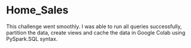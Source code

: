 # Home_Sales
This challenge went smoothly. I was able to run all queries successfully, partition the data, create views and cache the data in Google Colab using PySpark.SQL syntax. 